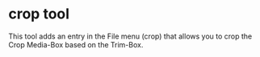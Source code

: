 # crop tool

This tool adds an entry in the File menu (crop) that allows you to crop the Crop Media-Box based on the Trim-Box.
